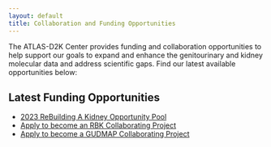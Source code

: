 ```yaml
---
layout: default
title: Collaboration and Funding Opportunities
---
```


The ATLAS-D2K Center provides funding and collaboration opportunities to help support our goals to expand and enhance the genitourinary and kidney molecular data and address scientific gaps. Find our latest available opportunities below:

## Latest Funding Opportunities
- [2023 ReBuilding A Kidney Opportunity Pool](/collaboration/op-pool/2023-rbk/)
- [Apply to become an RBK Collaborating Project](/collaboration/rbk-collab/)
- [Apply to become a GUDMAP Collaborating Project](/collaboration/gudmap-collab/)
